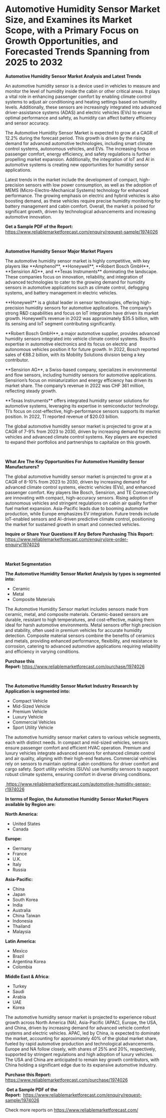 <p><h1>Automotive Humidity Sensor Market Size, and Examines its Market Scope, with a Primary Focus on Growth Opportunities, and Forecasted Trends Spanning from 2025 to 2032</h1></p><p><strong>Automotive Humidity Sensor Market Analysis and Latest Trends</strong></p>
<p><p>An automotive humidity sensor is a device used in vehicles to measure and monitor the level of humidity inside the cabin or other critical areas. It plays a vital role in enhancing passenger comfort by enabling climate control systems to adjust air conditioning and heating settings based on humidity levels. Additionally, these sensors are increasingly integrated into advanced driver-assistance systems (ADAS) and electric vehicles (EVs) to ensure optimal performance and safety, as humidity can affect battery efficiency and sensor accuracy.</p><p>The Automotive Humidity Sensor Market is expected to grow at a CAGR of 12.2% during the forecast period. This growth is driven by the rising demand for advanced automotive technologies, including smart climate control systems, autonomous vehicles, and EVs. The increasing focus on passenger comfort, energy efficiency, and safety regulations is further propelling market expansion. Additionally, the integration of IoT and AI in automotive systems is creating new opportunities for humidity sensor applications.</p><p>Latest trends in the market include the development of compact, high-precision sensors with low power consumption, as well as the adoption of MEMS (Micro-Electro-Mechanical Systems) technology for enhanced performance. The growing emphasis on electric and hybrid vehicles is also boosting demand, as these vehicles require precise humidity monitoring for battery management and cabin comfort. Overall, the market is poised for significant growth, driven by technological advancements and increasing automotive innovation.</p></p>
<p><strong>Get a Sample PDF of the Report:&nbsp;</strong> <a href="https://www.reliablemarketforecast.com/enquiry/request-sample/1974026?utm_campaign=1108&utm_medium=2&utm_source=Github&utm_content=ia&utm_term=23012025&utm_id=automotive-humidity-sensor">https://www.reliablemarketforecast.com/enquiry/request-sample/1974026</a></p>
<p>&nbsp;</p>
<p><strong>Automotive Humidity Sensor Major Market Players</strong></p>
<p><p>The automotive humidity sensor market is highly competitive, with key players like **Amphenol**, **Honeywell**, **Robert Bosch GmbH**, **Sensirion AG**, and **Texas Instruments** dominating the landscape. These companies focus on innovation, reliability, and integration of advanced technologies to cater to the growing demand for humidity sensors in automotive applications such as climate control, defogging systems, and battery management in electric vehicles.</p><p>**Honeywell** is a global leader in sensor technologies, offering high-precision humidity sensors for automotive applications. The company’s strong R&D capabilities and focus on IoT integration have driven its market growth. Honeywell’s revenue in 2022 was approximately $35.5 billion, with its sensing and IoT segment contributing significantly.</p><p>**Robert Bosch GmbH**, a major automotive supplier, provides advanced humidity sensors integrated into vehicle climate control systems. Bosch’s expertise in automotive electronics and its focus on electric and autonomous vehicles position it for future growth. In 2022, Bosch reported sales of €88.2 billion, with its Mobility Solutions division being a key contributor.</p><p>**Sensirion AG**, a Swiss-based company, specializes in environmental and flow sensors, including humidity sensors for automotive applications. Sensirion’s focus on miniaturization and energy efficiency has driven its market share. The company’s revenue in 2022 was CHF 361 million, reflecting steady growth.</p><p>**Texas Instruments** offers integrated humidity sensor solutions for automotive systems, leveraging its expertise in semiconductor technology. TI’s focus on cost-effective, high-performance sensors supports its market position. In 2022, TI reported revenue of $20.03 billion.</p><p>The global automotive humidity sensor market is projected to grow at a CAGR of 7-9% from 2023 to 2030, driven by increasing demand for electric vehicles and advanced climate control systems. Key players are expected to expand their portfolios and partnerships to capitalize on this growth.</p></p>
<p>&nbsp;</p>
<p><strong>What Are The Key Opportunities For Automotive Humidity Sensor Manufacturers?</strong></p>
<p><p>The global automotive humidity sensor market is projected to grow at a CAGR of 8-10% from 2023 to 2030, driven by increasing demand for advanced climate control systems, electric vehicles (EVs), and enhanced passenger comfort. Key players like Bosch, Sensirion, and TE Connectivity are innovating with compact, high-accuracy sensors. Rising adoption of autonomous vehicles and stringent regulations on cabin air quality further fuel market expansion. Asia-Pacific leads due to booming automotive production, while Europe emphasizes EV integration. Future trends include IoT-enabled sensors and AI-driven predictive climate control, positioning the market for sustained growth in smart and connected vehicles.</p></p>
<p><strong>Inquire or Share Your Questions If Any Before Purchasing This Report:</strong> <a href="https://www.reliablemarketforecast.com/enquiry/pre-order-enquiry/1974026?utm_campaign=1108&utm_medium=2&utm_source=Github&utm_content=ia&utm_term=23012025&utm_id=automotive-humidity-sensor">https://www.reliablemarketforecast.com/enquiry/pre-order-enquiry/1974026</a></p>
<p>&nbsp;</p>
<p><strong>Market Segmentation</strong></p>
<p><strong>The Automotive Humidity Sensor Market Analysis by types is segmented into:</strong></p>
<p><ul><li>Ceramic</li><li>Metal</li><li>Composite Materials</li></ul></p>
<p><p>The Automotive Humidity Sensor market includes sensors made from ceramic, metal, and composite materials. Ceramic-based sensors are durable, resistant to high temperatures, and cost-effective, making them ideal for harsh automotive environments. Metal sensors offer high precision and stability, often used in premium vehicles for accurate humidity detection. Composite material sensors combine the benefits of ceramics and metals, providing enhanced performance, flexibility, and resistance to corrosion, catering to advanced automotive applications requiring reliability and efficiency in varying conditions.</p></p>
<p><strong>Purchase this Report:&nbsp;</strong><a href="https://www.reliablemarketforecast.com/purchase/1974026?utm_campaign=1108&utm_medium=2&utm_source=Github&utm_content=ia&utm_term=23012025&utm_id=automotive-humidity-sensor">https://www.reliablemarketforecast.com/purchase/1974026</a></p>
<p>&nbsp;</p>
<p><strong>The Automotive Humidity Sensor Market Industry Research by Application is segmented into:</strong></p>
<p><ul><li>Compact Vehicle</li><li>Mid-Sized Vehicle</li><li>Premium Vehicle</li><li>Luxury Vehicle</li><li>Commercial Vehicles</li><li>Sport Utility Vehicle</li></ul></p>
<p><p>The automotive humidity sensor market caters to various vehicle segments, each with distinct needs. In compact and mid-sized vehicles, sensors ensure passenger comfort and efficient HVAC operation. Premium and luxury vehicles integrate advanced sensors for enhanced climate control and air quality, aligning with their high-end features. Commercial vehicles rely on sensors to maintain optimal cabin conditions for driver comfort and cargo safety. Sport utility vehicles (SUVs) use humidity sensors to support robust climate systems, ensuring comfort in diverse driving conditions.</p></p>
<p><a href="https://www.reliablemarketforecast.com/automotive-humidity-sensor-r1974026?utm_campaign=1108&utm_medium=2&utm_source=Github&utm_content=ia&utm_term=23012025&utm_id=automotive-humidity-sensor">&nbsp;https://www.reliablemarketforecast.com/automotive-humidity-sensor-r1974026</a></p>
<p><strong>In terms of Region, the Automotive Humidity Sensor Market Players available by Region are:</strong></p>
<p>
    <p> <strong> North America: </strong>
        <ul>
            <li>United States</li>
            <li>Canada</li>
        </ul>
        </p> 
    <p> <strong> Europe: </strong>
        <ul>
            <li>Germany</li>
            <li>France</li>
            <li>U.K.</li>
            <li>Italy</li>
            <li>Russia</li>
        </ul>
        </p> 
    <p> <strong> Asia-Pacific: </strong>
        <ul>
            <li>China</li>
            <li>Japan</li>
            <li>South Korea</li>
            <li>India</li>
            <li>Australia</li>
            <li>China Taiwan</li>
            <li>Indonesia</li>
            <li>Thailand</li>
            <li>Malaysia</li>
        </ul>
        </p> 
    <p> <strong> Latin America: </strong>
        <ul>
            <li>Mexico</li>
            <li>Brazil</li>
            <li>Argentina Korea</li>
            <li>Colombia</li>
        </ul>
        </p> 
    <p> <strong> Middle East & Africa: </strong>
        <ul>
            <li>Turkey</li>
            <li>Saudi</li>
            <li>Arabia</li>
            <li>UAE</li>
            <li>Korea</li>
        </ul>
    </p>
    </p>
<p><p>The automotive humidity sensor market is projected to experience robust growth across North America (NA), Asia-Pacific (APAC), Europe, the USA, and China, driven by increasing demand for advanced vehicle comfort systems and electric vehicles. APAC, led by China, is expected to dominate the market, accounting for approximately 40% of the global market share, fueled by rapid automotive production and technological advancements. Europe and NA follow closely, with shares of 25% and 20%, respectively, supported by stringent regulations and high adoption of luxury vehicles. The USA and China are anticipated to remain key growth contributors, with China holding a significant edge due to its expansive automotive industry.</p></p>
<p><strong>Purchase this Report: </strong><a href="https://www.reliablemarketforecast.com/purchase/1974026?utm_campaign=1108&utm_medium=2&utm_source=Github&utm_content=ia&utm_term=23012025&utm_id=automotive-humidity-sensor">https://www.reliablemarketforecast.com/purchase/1974026</a></p>
<p>&nbsp;<strong>Get a Sample PDF of the Report:&nbsp;&nbsp;</strong><a href="https://www.reliablemarketforecast.com/enquiry/request-sample/1974026?utm_campaign=1108&utm_medium=2&utm_source=Github&utm_content=ia&utm_term=23012025&utm_id=automotive-humidity-sensor">https://www.reliablemarketforecast.com/enquiry/request-sample/1974026</a></p>
<p><strong></strong></p>
<p>Check more reports on <a href="https://www.reliablemarketforecast.com/?utm_campaign=1108&utm_medium=2&utm_source=Github&utm_content=ia&utm_term=23012025&utm_id=automotive-humidity-sensor">https://www.reliablemarketforecast.com/</a></p>